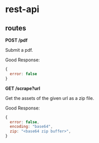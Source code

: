 # rest-api

## routes

**POST /pdf**

Submit a pdf.

Good Response:

```js
{
  error: false
}
```

**GET /scrape?url**

Get the assets of the given url as a zip file.

Good Response:

```js
{
  error: false,
  encoding: "base64",
  zip: "<base64 zip buffer>",
}
```

